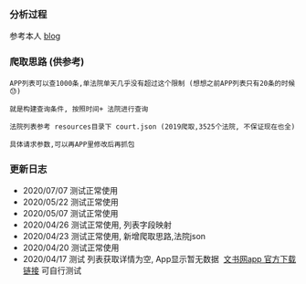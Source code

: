 ### 分析过程

参考本人  [blog](https://blog.csdn.net/weixin_38737912/article/details/105253563)

### 爬取思路 (供参考)

    APP列表可以查1000条,单法院单天几乎没有超过这个限制 (想想之前APP列表只有20条的时候😓)
    
    就是构建查询条件, 按照时间+ 法院进行查询
    
    法院列表参考 resources目录下 court.json (2019爬取,3525个法院, 不保证现在也全)
    
    具体请求参数,可以再APP里修改后再抓包

### 更新日志

- 2020/07/07 测试正常使用
- 2020/05/22 测试正常使用
- 2020/05/07 测试正常使用
- 2020/04/26 测试正常使用, 列表字段映射
- 2020/04/23 测试正常使用, 新增爬取思路,法院json
- 2020/04/20 测试正常使用
- 2020/04/17 测试 列表获取详情为空, App显示暂无数据
​                [文书网app 官方下载链接]( http://wenshu.court.gov.cn/MobilePage/mobile.html)    可自行测试





